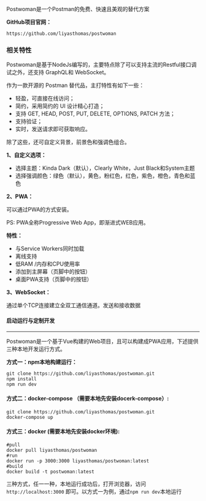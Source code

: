 Postwoman是一个Postman的免费、快速且美观的替代方案

**GitHub项目官网：**

```
https://github.com/liyasthomas/postwoman
```

### 相关特性

Postwoman是基于NodeJs编写的，主要特点除了可以支持主流的Restful接口调试之外，还支持 GraphQL和 WebSocket。

作为一款开源的 Postman 替代品，主打特性有如下一些：

- 轻盈，可直接在线访问；
- 简约，采用简约的 UI 设计精心打造；
- 支持 GET, HEAD, POST, PUT, DELETE, OPTIONS, PATCH 方法；
- 支持验证；
- 实时，发送请求即可获取响应。

除了这些，还可自定义背景，前景色和强调色组合。

 

**1、自定义选项：**

- 选择主题：Kinda Dark（默认），Clearly White，Just Black和System主题
- 选择强调颜色：绿色（默认），黄色，粉红色，红色，紫色，橙色，青色和蓝色

 

**2、PWA：**

可以通过PWA的方式安装。

PS: PWA全称Progressive Web App，即渐进式WEB应用。

**特性：**

- 与Service Workers同时加载
- 离线支持
- 低RAM /内存和CPU使用率
- 添加到主屏幕（页脚中的按钮）
- 桌面PWA支持（页脚中的按钮）

**3、WebSocket：**

通过单个TCP连接建立全双工通信通道。发送和接收数据

#### 启动运行与定制开发

------

Postwoman是一个基于Vue构建的Web项目，且可以构建成PWA应用，下述提供三种本地开发运行方式。

**方式一：npm本地构建运行：**

```
git clone https://github.com/liyasthomas/postwoman.git
npm install
npm run dev
```

#### 方式二：docker-compose （需要本地先安装docerk-compose）:

```
git clone https://github.com/liyasthomas/postwoman.git
docker-compose up
```

#### 方式三：docker (需要本地先安装docker环境):

```
#pull
docker pull liyasthomas/postwoman
#run
docker run -p 3000:3000 liyasthomas/postwoman:latest
#build
docker build -t postwoman:latest
```

三种方式，任一一种，本地运行成功后，打开浏览器，访问`http://localhost:3000` 即可。以方式一为例，通过`npm run dev`本地运行
